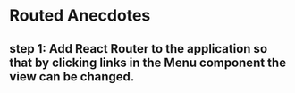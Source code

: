 # Routed Anecdotes
## step 1: Add React Router to the application so that by clicking links in the Menu component the view can be changed.